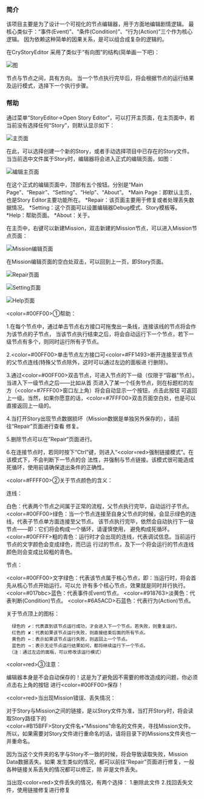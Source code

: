 ### 简介

该项目主要是为了设计一个可视化的节点编辑器，用于方面地编辑剧情逻辑。
最核心类似于：“事件(Event)”、“条件(Condition)”、“行为(Action)”三个作为核心逻辑。
因为依赖这种简单的因果关系，是可以组合成复杂的逻辑的。

在CryStoryEditor 采用了类似于“有向图”的结构(简单画一下吧)：

![图](http://7xp0w0.com1.z0.glb.clouddn.com/%5BCryStoryEditor%5DCryStoryEditor_map.jpg)

节点与节点之间，具有方向。
当一个节点执行完毕后，将会根据节点的运行结果及运行模式，选择下一个执行步骤。

### 帮助

通过菜单“StoryEditor->Open Story Editor”，可以打开主页面，在主页面中，若当前没有选择任何“Story”，则默认显示如下：

![主页面](http://7xp0w0.com1.z0.glb.clouddn.com/%5BCryStoryEditor%5DCryStoryEditor_1.jpg)

在此，可以选择创建一个新的Story，或者手动选择项目中已存在的Story文件。当当前选中文件属于Story时，编辑器将会进入正式的编辑页面，如图：

![编辑主页面](http://7xp0w0.com1.z0.glb.clouddn.com/%5BCryStoryEditor%5DCryStoryEditor_2.jpg)

在这个正式的编辑页面中，顶部有五个按钮。分别是“Main Page”、“Repair”、“Setting”、“Help”、“About”。
*Main Page：即默认主页，也是Story Editor主要功能所在。
*Repair：该页面主要用于修复或者处理丢失数据情况。
*Setting：这个页面可以设置编辑器Debug模式、Story模板等。
*Help：帮助页面。
*About：关于。

在主页中，右键可以新建Mission，双击新建的Mission节点，可以进入Mission节点页面：

![Mission编辑页面](http://7xp0w0.com1.z0.glb.clouddn.com/%5BCryStoryEditor%5DCryStoryEditor_3.jpg)

在Mission编辑页面的空白处双击，可以回到上一页，即Story页面。

![Repair页面](http://7xp0w0.com1.z0.glb.clouddn.com/%5BCryStoryEditor%5DCryStoryEditor_Repair_4.jpg)

![Setting页面](http://7xp0w0.com1.z0.glb.clouddn.com/%5BCryStoryEditor%5DCryStoryEditor_Setting_5.jpg)

![Help页面](http://7xp0w0.com1.z0.glb.clouddn.com/%5BCryStoryEditor%5DCryStoryEditor_Help_6.jpg)


<color=#00FF00>①帮助</color>：

1.在每个节点中，通过单击节点右方接口可拖曳出一条线，连接该线的节点将会作为该节点的子节点，
   当该节点执行结束之后，将会自动运行下一个节点，若下一级节点有多个，则同时运行所有子节点。

2.<color=#00FF00>单击</color>节点左方接口可<color=#FF1493>断开</color>连接至该节点的父节点连线(特殊父节点除外，这时可以通过左边的面板进
   行删除)。

3.通过<color=#00FF00>双击</color>节点，可进入节点的下一级（仅限于“容器”节点）。当进入下一级节点之后——比如从首
   页进入了某一个任务节点，则在标题栏的左方（<color=#7FFF00>窗口左上角</color>）将会自动显示一个按钮，点击此按钮
   可返回上一级。当然，如果你愿意的话，<color=#7FFF00>双击页面空白处</color>，也是可以直接返回上一级的。

4.当打开Story出现节点数据损坏（Mission数据是单独另外保存的），请前往“Repair”页面进行查看
   修复。

5.删除节点可以在”Repair“页面进行。

6.在连接节点时，若同时按下“Ctrl”键，则进入“<color=red>强制链接模式</color>”。在该模式下，不会判断下一节点的合
   法性，并强制与节点链接。该模式很可能造成死循环，使用前请确保退出条件的正确性。

<color=#FFFF00>②关于节点颜色的含义</color>：

   连线：

   白色：代表两个节点之间属于正常的流程，父节点执行完毕，自动运行子节点。
   <color=#00FF00>绿色</color>：当一个节点连接至自身父节点的时候，会显示绿色的连线，代表子节点单方面连接至父节点。
            该节点执行完毕，依然会自动执行下一级节点——即：它们将会构成一个循环，请谨慎使用，
            避免构成死循环。
   <color=#00FFFF>粗的青色</color>：运行时才会出现的连线，代表调试信息。当前运行节点的文字颜色会变成绿色，而已运
                  行过的节点，及下一个将会运行的节点连线颜色则会变成比较粗的青色。

   节点：

   <color=#00FF00>文字绿色</color>：代表该节点属于核心节点，即：当运行时，将会首先从核心节点开始运行。可以允
                  许有多个核心节点，效果就是同时并行执行。
   <color=#017bbc>蓝色</color>：代表事件(Event)节点。
   <color=#918763>淡黄色</color>：代表判断(Condition)节点。
   <color=#6A5ACD>石蓝色</color>：代表行为(Action)节点。

   关于节点顶上的图标：

      绿色的 ✔：代表直到该节点运行成功，才会进入下一个节点。若失败，则重复运行。
      红色的 ✘：代表如果该节点运行失败，则直接结束后面的所有节点。
      黄色的 ←：表示如果该节点运行失败，则返回上一个节点。
      蓝色的 →：表示无论节点运行结果如何，都将继续运行下一个节点。
     （注：通过左边的面板，可以修改该运行模式）

<color=red>③注意</color>：

   编辑器本身是不会自动保存的！这是为了避免因不需要的修改造成的问题，你必须点击右上角的按钮
   进行<color=#00FF00>保存</color>！

   <color=red>当出现Mission错误、丢失情况</color>：

   对于Story与Mission之间的链接，是以Story文件为准，当打开Story时，将会读取Story路径下的  
   <color=#B15BFF>Story文件名+“Missions”</color>命名的文件夹，寻找Mission文件。
   所以，如果需要对Story文件进行重命名的话，请将目录下的Missions文件夹也一并重命名。

   因为当这个文件夹的名字与Story不一致的时候，将会导致读取失败，Mission Data数据丢失。如果
   发生类似的情况，都可以前往“Repair”页面进行修复，一般各种链接关系丢失的情况都可以修正，除
   非是文件丢失。

   当出现<color=red>文件丢失</color>的情况，有两个选择：
     1.删除此文件
     2.找回丢失文件，使用链接修复进行修复